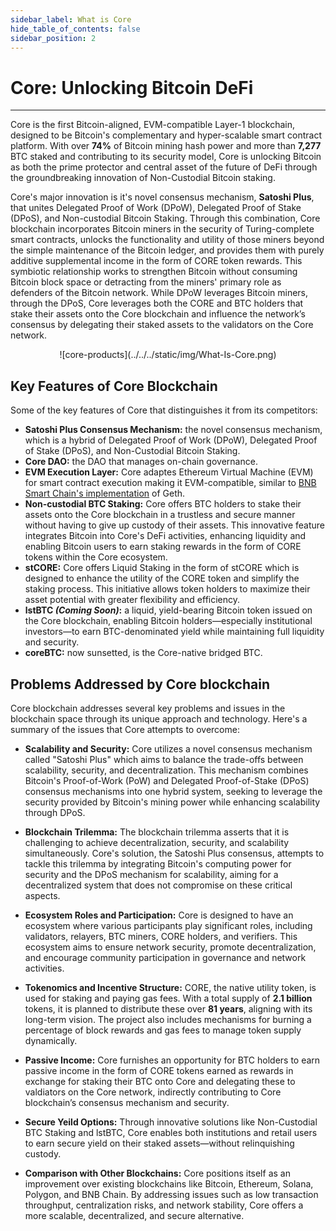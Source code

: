 ```yaml
---
sidebar_label: What is Core
hide_table_of_contents: false
sidebar_position: 2
---
```


# Core: Unlocking Bitcoin DeFi
---

Core is the first Bitcoin-aligned, EVM-compatible Layer-1 blockchain, designed to be Bitcoin's complementary and hyper-scalable smart contract platform. With over **74%** of Bitcoin mining hash power and more than **7,277** BTC staked and contributing to its security model, Core is unlocking Bitcoin as both the prime protector and central asset of the future of DeFi through the groundbreaking innovation of Non-Custodial Bitcoin staking.

Core's major innovation is it's novel consensus mechanism, **Satoshi Plus**, that unites Delegated Proof of Work (DPoW), Delegated Proof of Stake (DPoS), and Non-custodial Bitcoin Staking. Through this combination, Core blockchain incorporates Bitcoin miners in the security of Turing-complete smart contracts, unlocks the functionality and utility of those miners beyond the simple maintenance of the Bitcoin ledger, and provides them with purely additive supplemental income in the form of CORE token rewards. This symbiotic relationship works to strengthen Bitcoin without consuming Bitcoin block space or detracting from the miners' primary role as defenders of the Bitcoin network. While DPoW leverages Bitcoin miners, through the DPoS, Core leverages both the CORE and BTC holders that stake their assets onto the Core blockchain and influence the network’s consensus by delegating their staked assets to the validators on the Core network.

<p align="center">
![core-products](../../../static/img/What-Is-Core.png)
</p>

## Key Features of Core Blockchain

Some of the key features of Core that distinguishes it from its competitors:

* **Satoshi Plus Consensus Mechanism:** the novel consensus mechanism, which is a hybrid of Delegated Proof of Work (DPoW), Delegated Proof of Stake (DPoS), and Non-Custodial Bitcoin Staking.
* **Core DAO:** the DAO that manages on-chain governance.
* **EVM Execution Layer:** Core adaptes Ethereum Virtual Machine (EVM) for smart contract execution making it EVM-compatible, similar to [BNB Smart Chain's implementation](https://github.com/bnb-chain/bsc) of Geth.
* **Non-custodial BTC Staking:** Core offers BTC holders to stake their assets onto the Core blockchain in a trustless and secure manner without having to give up custody of their assets. This innovative feature integrates Bitcoin into Core's DeFi activities, enhancing liquidity and enabling Bitcoin users to earn staking rewards in the form of CORE tokens within the Core ecosystem.
* **stCORE:** Core offers Liquid Staking in the form of stCORE which is designed to enhance the utility of the CORE token and simplify the staking process. This initiative allows token holders to maximize their asset potential with greater flexibility and efficiency.
* **lstBTC _(Coming Soon)_:** a liquid, yield-bearing Bitcoin token issued on the Core blockchain, enabling Bitcoin holders—especially institutional investors—to earn BTC-denominated yield while maintaining full liquidity and security.
* **coreBTC:** now sunsetted, is the Core-native bridged BTC. 

## Problems Addressed by Core blockchain

Core blockchain addresses several key problems and issues in the blockchain space through its unique approach and technology. Here's a summary of the issues that Core attempts to overcome:

* **Scalability and Security:** Core utilizes a novel consensus mechanism called "Satoshi Plus" which aims to balance the trade-offs between scalability, security, and decentralization. This mechanism combines Bitcoin's Proof-of-Work (PoW) and Delegated Proof-of-Stake (DPoS) consensus mechanisms into one hybrid system, seeking to leverage the security provided by Bitcoin's mining power while enhancing scalability through DPoS​.

* **Blockchain Trilemma:** The blockchain trilemma asserts that it is challenging to achieve decentralization, security, and scalability simultaneously. Core's solution, the Satoshi Plus consensus, attempts to tackle this trilemma by integrating Bitcoin's computing power for security and the DPoS mechanism for scalability, aiming for a decentralized system that does not compromise on these critical aspects​.

* **Ecosystem Roles and Participation:** Core is designed to have an ecosystem where various participants play significant roles, including validators, relayers, BTC miners, CORE holders, and verifiers. This ecosystem aims to ensure network security, promote decentralization, and encourage community participation in governance and network activities​.

* **Tokenomics and Incentive Structure:** CORE, the native utility token, is used for staking and paying gas fees. With a total supply of **2.1 billion** tokens, it is planned to distribute these over **81 years**, aligning with its long-term vision. The project also includes mechanisms for burning a percentage of block rewards and gas fees to manage token supply dynamically​.

* **Passive Income:** Core furnishes an opportunity for BTC holders to earn passive income in the form of CORE tokens earned as rewards in exchange for staking their BTC onto Core and delegating these to valdiators on the Core network, indirectly contributing to Core blockchain’s consensus mechanism and security.

* **Secure Yeild Options:** Through innovative solutions like Non-Custodial BTC Staking and lstBTC, Core enables both institutions and retail users to earn secure yield on their staked assets—without relinquishing custody.

* **Comparison with Other Blockchains:** Core positions itself as an improvement over existing blockchains like Bitcoin, Ethereum, Solana, Polygon, and BNB Chain. By addressing issues such as low transaction throughput, centralization risks, and network stability, Core offers a more scalable, decentralized, and secure alternative​.

